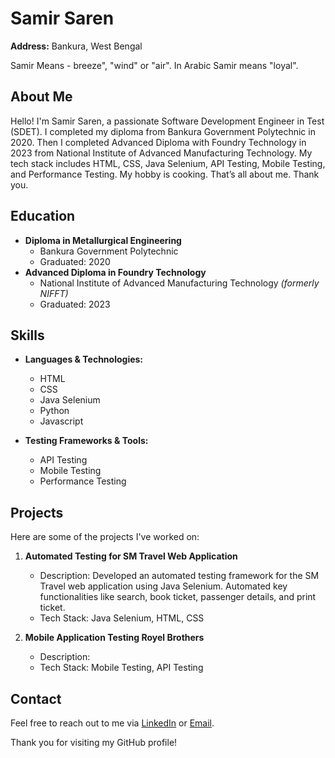 # Samir Saren

**Address:** Bankura, West Bengal

Samir Means - breeze", "wind" or "air". In Arabic Samir means  "loyal".

## About Me

Hello! I'm Samir Saren, a passionate Software Development Engineer in Test (SDET). I completed my diploma from Bankura Government Polytechnic in 2020. Then I completed Advanced Diploma with Foundry Technology in 2023 from National Institute of Advanced Manufacturing Technology. My tech stack includes HTML, CSS, Java Selenium, API Testing, Mobile Testing, and Performance Testing. My hobby is cooking. That’s all about me. Thank you.

## Education

- **Diploma in Metallurgical Engineering**
  - Bankura Government Polytechnic
  - Graduated: 2020
- **Advanced Diploma in Foundry Technology**
  - National Institute of Advanced Manufacturing Technology *(formerly NIFFT)*
  - Graduated: 2023

## Skills

- **Languages & Technologies:**
  - HTML
  - CSS
  - Java Selenium
  - Python
  - Javascript

- **Testing Frameworks & Tools:**
  - API Testing
  - Mobile Testing
  - Performance Testing

## Projects

Here are some of the projects I've worked on:

1. **Automated Testing for SM Travel Web Application**
   - Description: Developed an automated testing framework for the SM Travel web application using Java Selenium. Automated key functionalities like search, book ticket, passenger details, and print ticket.
   - Tech Stack: Java Selenium, HTML, CSS

2. **Mobile Application Testing Royel Brothers**
   - Description: 
   - Tech Stack: Mobile Testing, API Testing



## Contact

Feel free to reach out to me via [LinkedIn](https://www.linkedin.com/in/your-linkedin-profile) or [Email](mailto:samirsaren@hotmail.com).

Thank you for visiting my GitHub profile!

